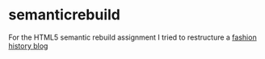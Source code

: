 # semanticrebuild
 
 For the HTML5 semantic rebuild assignment I tried to restructure a [fashion history blog](http://theatreoffashion.co.uk/)